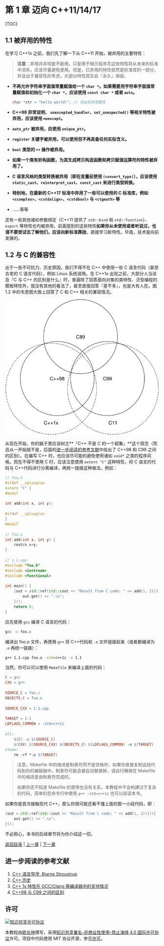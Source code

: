 # 第 1 章 迈向 C++11/14/17

[TOC]

## 1.1 被弃用的特性

在学习 C++1x 之前，我们先了解一下从 C++11 开始，被弃用的主要特性：

> **注意**：弃用并非彻底不能用，只是用于暗示程序员这些特性将从未来的标准中消失，应该尽量避免使用。但是，已弃用的特性依然是标准库的一部分，并且出于兼容性的考虑，大部分特性其实会『永久』保留。

- **不再允许字符串字面值常量赋值给一个 `char *`。如果需要用字符串字面值常量赋值和初始化一个 `char *`，应该使用 `const char *` 或者 `auto`。**
    ```cpp
    char *str = "hello world!"; // 将出现弃用警告
    ```

- **C++98 异常说明、 `unexcepted_handler`、`set_unexpected()` 等相关特性被弃用，应该使用 `noexcept`。**

- **`auto_ptr` 被弃用，应使用 `unique_ptr`。**

- **`register` 关键字被弃用，可以使用但不再具备任何实际含义。**

- **`bool` 类型的 `++` 操作被弃用。**

- **如果一个类有析构函数，为其生成拷贝构造函数和拷贝赋值运算符的特性被弃用了。**

- **C 语言风格的类型转换被弃用（即在变量前使用 `(convert_type)`），应该使用 `static_cast`、`reinterpret_cast`、`const_cast` 来进行类型转换。**

- **特别地，在最新的 C++17 标准中弃用了一些可以使用的 C 标准库，例如 `<ccomplex>`、`<cstdalign>`、`<cstdbool>` 与 `<ctgmath>` 等**

- ……等等

还有一些其他诸如参数绑定（C++11 提供了 `std::bind` 和 `std::function`）、`export` 等特性也均被弃用。前面提到的这些特性**如果你从未使用或者听说过，也请不要尝试去了解他们，应该向新标准靠拢**，直接学习新特性。毕竟，技术是向前发展的。

## 1.2 与 C 的兼容性

出于一些不可抗力、历史原因，我们不得不在 C++ 中使用一些 C 语言代码（甚至古老的 C 语言代码），例如 Linux 系统调用。在 C++1x 出现之前，大部分人当谈及『C 与 C++ 的区别是什么』时，普遍除了回答面向对象的类特性、泛型编程的模板特性外，就没有其他的看法了，甚至直接回答『差不多』，也是大有人在。图 1.2 中的韦恩图大致上回答了 C 和 C++ 相关的兼容情况。

![图 1.2: C 和 C++ 互相兼容情况](../assets/comparison.png)

从现在开始，你的脑子里应该树立**『C++ 不是 C 的一个超集』**这个观念（而且从一开始就不是，后面的[进一步阅读的参考文献](#进一步阅读的参考文献)中给出了 C++98 和 C99 之间的区别）。在编写 C++ 时，也应该尽可能的避免使用诸如 `void*` 之类的程序风格。而在不得不使用 C 时，应该注意使用 `extern "C"` 这种特性，将 C 语言的代码与 C++代码进行分离编译，再统一链接这种做法，例如：

```cpp
// foo.h
#ifdef __cplusplus
extern "C" {
#endif

int add(int x, int y);

#ifdef __cplusplus
}
#endif

// foo.c
int add(int x, int y) {
    reutrn x+y;
}

// 1.1.cpp
#include "foo.h"
#include <iostream>
#include <functional>

int main() {
    [out = std::ref(std::cout << "Result from C code: " << add(1, 2))](){
        out.get() << ".\n";
    }();
    return 0;
}
```

应先使用 `gcc` 编译 C 语言的代码：

```bash
gcc -c foo.c
```

编译出 foo.o 文件，再使用 `g++` 将 C++代码和 `.o` 文件链接起来（或者都编译为 `.o` 再统一链接）：

```bash
g++ 1.1.cpp foo.o -std=c++1z -o 1.1
```

当然，你可以可以使用 `Makefile` 来编译上面的代码：

```makefile
C = gcc
CXX = g++

SOURCE_C = foo.c
OBJECTS_C = foo.o

SOURCE_CXX = 1.1.cpp

TARGET = 1.1
LDFLAGS_COMMON = -std=c++1z

all:
	$(C) -c $(SOURCE_C)
	$(CXX) $(SOURCE_CXX) $(OBJECTS_C) $(LDFLAGS_COMMON) -o $(TARGET)
clean:
	rm -rf *.o $(TARGET)
```

> 注意，Makefile 中的缩进是制表符而不是空格符，如果你直接复制这段代码到你的编辑器中，制表符可能会被自动替换掉，请自行确保在 Makefile 中的缩进是由制表符完成的。
>
> 如果你还不知道 Makefile 的使用也没有关系，本教程中不会构建过于复杂的代码，简单的在命令行中使用 `g++ -std=c++1z` 也可以阅读本书。

如果你是首次接触现代 C++，那么你很可能还看不懂上面的那一小段代码，即：

```cpp
[out = std::ref(std::cout << "Result from C code: " << add(1, 2))](){
	out.get() << ".\n";
}();
```

不必担心，本书的后续章节将为你介绍这一切。

[返回目录](./toc.md) | [上一章](./0-preface.md) | [下一章](./2-usability.md)

## 进一步阅读的参考文献

1. [C++ 语言导学. Bjarne Stroustrup](https://www.amazon.cn/dp/B00WUBYBYS/ref=sr_1_1?ie=UTF8&qid=1522400738&sr=8-1&keywords=C%2B%2B+%E8%AF%AD%E8%A8%80%E5%AF%BC%E5%AD%A6)
2. [C++ 历史](http://en.cppreference.com/w/cpp/language/history)
3. [C++ 1x 特性在 GCC/Clang 等编译器中的支持情况](http://en.cppreference.com/w/cpp/compiler_support)
4. [C++98 与 C99 之间的区别](http://david.tribble.com/text/cdiffs.htm#C99-vs-CPP98)

## 许可

<a rel="license" href="http://creativecommons.org/licenses/by-nc-nd/4.0/"><img alt="知识共享许可协议" style="border-width:0" src="https://i.creativecommons.org/l/by-nc-nd/4.0/80x15.png" /></a>

本教程由[欧长坤](https://github.com/changkun)撰写，采用[知识共享署名-非商业性使用-禁止演绎 4.0 国际许可协议](http://creativecommons.org/licenses/by-nc-nd/4.0/)许可。项目中代码使用 MIT 协议开源，参见[许可](../LICENSE)。